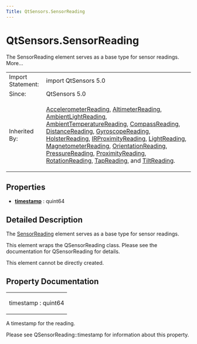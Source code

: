 ```yaml
---
Title: QtSensors.SensorReading
---
```


# QtSensors.SensorReading

<span class="subtitle"></span>
<!-- $$$SensorReading-brief -->
<p>The SensorReading element serves as a base type for sensor readings. More...</p>
<!-- @@@SensorReading -->
<table class="alignedsummary">
<tr><td class="memItemLeft rightAlign topAlign"> Import Statement:</td><td class="memItemRight bottomAlign"> import QtSensors 5.0</td></tr><tr><td class="memItemLeft rightAlign topAlign"> Since:</td><td class="memItemRight bottomAlign">  QtSensors 5.0</td></tr><tr><td class="memItemLeft rightAlign topAlign"> Inherited By:</td><td class="memItemRight bottomAlign"> <p><a href="QtSensors.AccelerometerReading.md">AccelerometerReading</a>, <a href="QtSensors.AltimeterReading.md">AltimeterReading</a>, <a href="QtSensors.AmbientLightReading.md">AmbientLightReading</a>, <a href="QtSensors.AmbientTemperatureReading.md">AmbientTemperatureReading</a>, <a href="QtSensors.CompassReading.md">CompassReading</a>, <a href="QtSensors.DistanceReading.md">DistanceReading</a>, <a href="QtSensors.GyroscopeReading.md">GyroscopeReading</a>, <a href="QtSensors.HolsterReading.md">HolsterReading</a>, <a href="QtSensors.IRProximityReading.md">IRProximityReading</a>, <a href="QtSensors.LightReading.md">LightReading</a>, <a href="QtSensors.MagnetometerReading.md">MagnetometerReading</a>, <a href="QtSensors.OrientationReading.md">OrientationReading</a>, <a href="QtSensors.PressureReading.md">PressureReading</a>, <a href="QtSensors.ProximityReading.md">ProximityReading</a>, <a href="QtSensors.RotationReading.md">RotationReading</a>, <a href="QtSensors.TapReading.md">TapReading</a>, and <a href="QtSensors.TiltReading.md">TiltReading</a>.</p>
</td></tr></table><ul>
</ul>
<h2 id="properties">Properties</h2>
<ul>
<li class="fn"><b><b><a href="#timestamp-prop">timestamp</a></b></b> : quint64</li>
</ul>
<!-- $$$SensorReading-description -->
<h2 id="details">Detailed Description</h2>
</p>
<p>The <a href="index.html">SensorReading</a> element serves as a base type for sensor readings.</p>
<p>This element wraps the QSensorReading class. Please see the documentation for QSensorReading for details.</p>
<p>This element cannot be directly created.</p>
<!-- @@@SensorReading -->
<h2>Property Documentation</h2>
<!-- $$$timestamp -->
<table class="qmlname"><tr valign="top" id="timestamp-prop"><td class="tblQmlPropNode"><p><span class="name">timestamp</span> : <span class="type">quint64</span></p></td></tr></table><p>A timestamp for the reading.</p>
<p>Please see QSensorReading::timestamp for information about this property.</p>
<!-- @@@timestamp -->
<br/>
